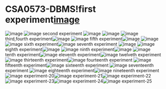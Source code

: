 # CSA0573-DBMS!first experiment[image](https://user-images.githubusercontent.com/113572369/211751236-154bcfe1-9f88-4112-9cbf-36febfe4a42e.png)
![image](https://user-images.githubusercontent.com/113572369/211751478-84cf468c-8832-4b92-b489-1f78160df056.png)
![image](https://user-images.githubusercontent.com/113572369/211751587-16b1908c-5fbb-4147-833c-6ca134ef9282.png)
second experiment ![image](https://user-images.githubusercontent.com/113572369/211757055-be99a101-a34d-43fc-a8ef-2501e7db2a15.png)
![image](https://user-images.githubusercontent.com/113572369/211757196-036f8ad6-0587-4b69-8a4f-80166107790a.png)
![image](https://user-images.githubusercontent.com/113572369/211757294-fb03194c-ccbf-4d5e-924c-581b5a1aac5a.png)
third,fourth experiment![image](https://user-images.githubusercontent.com/113572369/211757433-55dafa0f-3a9a-44c0-a13c-417237c055ff.png)
![image](https://user-images.githubusercontent.com/113572369/211757710-e08f2f25-8732-4ac2-9774-73fb744fb8ad.png)
fifth experiment![image](https://user-images.githubusercontent.com/113572369/211758094-dd82d33a-37a4-471b-b1d7-493a833e51b9.png)
![image](https://user-images.githubusercontent.com/113572369/211758361-df501d5e-916f-4501-bc47-2914c9ee0dc6.png)
![image](https://user-images.githubusercontent.com/113572369/211758472-ae80f880-8d8b-456e-90d3-4b86522cc64e.png)
sixth experiment![image](https://user-images.githubusercontent.com/113572369/211759651-92afa18c-aaf1-405f-9933-93a8e0cd4581.png)
seventh experiment ![image](https://user-images.githubusercontent.com/113572369/211760024-7688e439-c8ee-44ce-8a21-1cccd913b08e.png)
![image](https://user-images.githubusercontent.com/113572369/211760114-136b71e9-b39e-49a9-91e2-f787c0ea4e09.png)
eighth experiment![image](https://user-images.githubusercontent.com/113572369/211760290-4ad20bd4-430a-4612-a4ec-9c5436321c5b.png)
![image](https://user-images.githubusercontent.com/113572369/211760356-20435b0f-805e-4039-ab4b-062e87139b36.png)
ninth experiment![image](https://user-images.githubusercontent.com/113572369/211760596-5576f492-19f9-4b6f-bd46-921b3db82494.png)
![image](https://user-images.githubusercontent.com/113572369/211760700-5f667b96-33fa-4990-b2a6-1cc3909a59af.png)
tenth experiment![image](https://user-images.githubusercontent.com/113572369/211761557-da132ef7-2f5b-46d2-8aeb-48e39bc8cfc9.png)
eleventh experiment![image](https://user-images.githubusercontent.com/113572369/211761700-72081dea-94cb-4857-9dc6-ef3485211a0e.png)
twelveth experiment![image](https://user-images.githubusercontent.com/113572369/211762134-15583337-cf38-466c-8aca-ef2875c99854.png)
thirteenth experiment![image](https://user-images.githubusercontent.com/113572369/211762465-c21e26d1-e1f5-45aa-98f7-da8538d06ed2.png)
fourteenth experiment ![image](https://user-images.githubusercontent.com/113572369/211762575-e8b25881-5a63-42fb-9033-da7647e4708f.png)
fifteenth experiment![image](https://user-images.githubusercontent.com/113572369/211762720-c93dafe7-b834-4f0d-8dca-9ff6f7cb256e.png)
sixteenth experiment ![image](https://user-images.githubusercontent.com/113572369/211762834-9907b3c8-5492-4ca5-8757-eeaedee5707e.png)
seventeenth experiment ![image](https://user-images.githubusercontent.com/113572369/211762924-7a0aac00-4b6e-4992-94ad-f4475f7d9c61.png)
eighteenth experiment![image](https://user-images.githubusercontent.com/113572369/211763027-4addfb78-de8b-404c-b511-b15c9a66e08d.png)
nineteenth experiment![image](https://user-images.githubusercontent.com/113572369/211763122-e7426c76-2ce3-4a16-908c-29bc8a5ad3a7.png)
experiment-20![image](https://user-images.githubusercontent.com/113572369/211763269-081052cc-5179-4fc9-8cc5-8c6679839ecd.png)
experiment-21![image](https://user-images.githubusercontent.com/113572369/211763351-f1b258d5-8ca0-44f1-bc32-45ec79a7acf3.png)
experiment-22![image](https://user-images.githubusercontent.com/113572369/211763460-2b2d062a-1079-46fb-a0b7-b507acee619c.png)
experiment-23![image](https://user-images.githubusercontent.com/113572369/211763566-d2ffaae5-ffcd-4618-9bea-84099dd6599e.png)
experiment-24![image](https://user-images.githubusercontent.com/113572369/211763678-618ce78f-4150-444d-aa88-c009f77f44ff.png)
experiment-25

